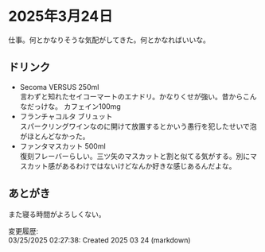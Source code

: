 # 2025年3月24日

仕事。何とかなりそうな気配がしてきた。何とかなればいいな。

## ドリンク

- Secoma VERSUS 250ml  
言わずと知れたセイコーマートのエナドリ。かなりくせが強い。昔からこんなだっけな。
カフェイン100mg
- フランチャコルタ ブリュット  
スパークリングワインなのに開けて放置するとかいう愚行を犯したせいで泡がほとんどなかった。
- ファンタマスカット 500ml  
復刻フレーバーらしい。三ツ矢のマスカットと割と似てる気がする。別にマスカット感があるわけではないけどなんか好きな感じあるんだよな。

## あとがき

また寝る時間がよろしくない。

変更履歴:  
03/25/2025 02:27:38: Created 2025 03 24 (markdown)  
